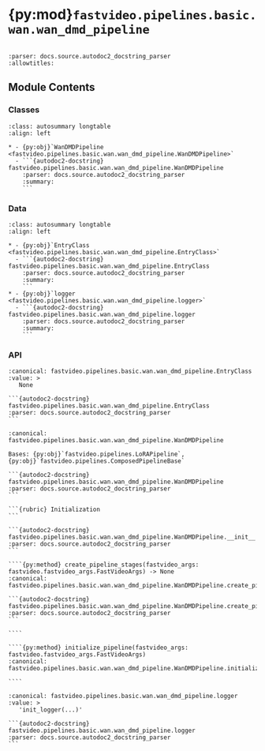 # {py:mod}`fastvideo.pipelines.basic.wan.wan_dmd_pipeline`

```{py:module} fastvideo.pipelines.basic.wan.wan_dmd_pipeline
```

```{autodoc2-docstring} fastvideo.pipelines.basic.wan.wan_dmd_pipeline
:parser: docs.source.autodoc2_docstring_parser
:allowtitles:
```

## Module Contents

### Classes

````{list-table}
:class: autosummary longtable
:align: left

* - {py:obj}`WanDMDPipeline <fastvideo.pipelines.basic.wan.wan_dmd_pipeline.WanDMDPipeline>`
  - ```{autodoc2-docstring} fastvideo.pipelines.basic.wan.wan_dmd_pipeline.WanDMDPipeline
    :parser: docs.source.autodoc2_docstring_parser
    :summary:
    ```
````

### Data

````{list-table}
:class: autosummary longtable
:align: left

* - {py:obj}`EntryClass <fastvideo.pipelines.basic.wan.wan_dmd_pipeline.EntryClass>`
  - ```{autodoc2-docstring} fastvideo.pipelines.basic.wan.wan_dmd_pipeline.EntryClass
    :parser: docs.source.autodoc2_docstring_parser
    :summary:
    ```
* - {py:obj}`logger <fastvideo.pipelines.basic.wan.wan_dmd_pipeline.logger>`
  - ```{autodoc2-docstring} fastvideo.pipelines.basic.wan.wan_dmd_pipeline.logger
    :parser: docs.source.autodoc2_docstring_parser
    :summary:
    ```
````

### API

````{py:data} EntryClass
:canonical: fastvideo.pipelines.basic.wan.wan_dmd_pipeline.EntryClass
:value: >
   None

```{autodoc2-docstring} fastvideo.pipelines.basic.wan.wan_dmd_pipeline.EntryClass
:parser: docs.source.autodoc2_docstring_parser
```

````

`````{py:class} WanDMDPipeline(*args, **kwargs)
:canonical: fastvideo.pipelines.basic.wan.wan_dmd_pipeline.WanDMDPipeline

Bases: {py:obj}`fastvideo.pipelines.LoRAPipeline`, {py:obj}`fastvideo.pipelines.ComposedPipelineBase`

```{autodoc2-docstring} fastvideo.pipelines.basic.wan.wan_dmd_pipeline.WanDMDPipeline
:parser: docs.source.autodoc2_docstring_parser
```

```{rubric} Initialization
```

```{autodoc2-docstring} fastvideo.pipelines.basic.wan.wan_dmd_pipeline.WanDMDPipeline.__init__
:parser: docs.source.autodoc2_docstring_parser
```

````{py:method} create_pipeline_stages(fastvideo_args: fastvideo.fastvideo_args.FastVideoArgs) -> None
:canonical: fastvideo.pipelines.basic.wan.wan_dmd_pipeline.WanDMDPipeline.create_pipeline_stages

```{autodoc2-docstring} fastvideo.pipelines.basic.wan.wan_dmd_pipeline.WanDMDPipeline.create_pipeline_stages
:parser: docs.source.autodoc2_docstring_parser
```

````

````{py:method} initialize_pipeline(fastvideo_args: fastvideo.fastvideo_args.FastVideoArgs)
:canonical: fastvideo.pipelines.basic.wan.wan_dmd_pipeline.WanDMDPipeline.initialize_pipeline

````

`````

````{py:data} logger
:canonical: fastvideo.pipelines.basic.wan.wan_dmd_pipeline.logger
:value: >
   'init_logger(...)'

```{autodoc2-docstring} fastvideo.pipelines.basic.wan.wan_dmd_pipeline.logger
:parser: docs.source.autodoc2_docstring_parser
```

````
